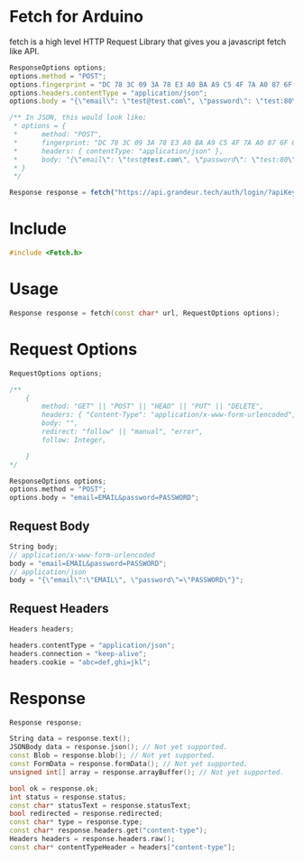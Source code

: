 # Fetch for Arduino
fetch is a high level HTTP Request Library that gives you a javascript fetch like API.

```js
ResponseOptions options;
options.method = "POST";
options.fingerprint = "DC 78 3C 09 3A 78 E3 A0 BA A9 C5 4F 7A A0 87 6F 89 01 71 4C";
options.headers.contentType = "application/json";
options.body = "{\"email\": \"test@test.com\", \"password\": \"test:80\"}";

/** In JSON, this would look like:
 * options = {
 *      method: "POST",
 *      fingerprint: "DC 78 3C 09 3A 78 E3 A0 BA A9 C5 4F 7A A0 87 6F 89 01 71 4C",
 *      headers: { contentType: "application/json" },
 *      body: "{\"email\": \"test@test.com\", \"password\": \"test:80\"}",
 * }
 */

Response response = fetch("https://api.grandeur.tech/auth/login/?apiKey=grandeurkywxmoy914080rxf9dh05n7e", options);
```

# Include

```cpp
#include <Fetch.h>
```

# Usage

```cpp
Response response = fetch(const char* url, RequestOptions options);
```

# Request Options
```cpp
RequestOptions options;

/**
    {
        method: "GET" || "POST" || "HEAD" || "PUT" || "DELETE",
        headers: { "Content-Type": "application/x-www-form-urlencoded", "Content-Length": Automatic, "Host: FromURL, "User-Agent": "arduino-fetch", "Cookie": "", "Accept": "* /*", "Connection": "close", "Transfer-Encoding": "chunked" },
        body: "",
        redirect: "follow" || "manual", "error",
        follow: Integer,

    }
*/

ResponseOptions options;
options.method = "POST";
options.body = "email=EMAIL&password=PASSWORD";
```

<!-- ```cpp
ResponseOptions options;
options["method"] = "POST";
options["body"] = "email=EMAIL&password=PASSWORD";
``` -->

## Request Body
<!-- 
```cpp
MultipartFormBody body;
URLEncodedBody body;
JSONBody body;

body["email"] = email;
body["password"] = password;
``` -->
```cpp
String body;
// application/x-www-form-urlencoded
body = "email=EMAIL&password=PASSWORD";
// application/json
body = "{\"email\":\"EMAIL\", \"password\"=\"PASSWORD\"}";
```
## Request Headers

<!-- ```cpp
Headers headers;

headers["Content-Type"] = "application/json";
``` -->
```cpp
Headers headers;

headers.contentType = "application/json";
headers.connection = "keep-alive";
headers.cookie = "abc=def,ghi=jkl";
```
# Response

```cpp
Response response;

String data = response.text();
JSONBody data = response.json(); // Not yet supported.
const Blob = response.blob(); // Not yet supported.
const FormData = response.formData(); // Not yet supported.
unsigned int[] array = response.arrayBuffer(); // Not yet supported.

bool ok = response.ok;
int status = response.status;
const char* statusText = response.statusText;
bool redirected = response.redirected;
const char* type = response.type;
const char* response.headers.get("content-type");
Headers headers = response.headers.raw();
const char* contentTypeHeader = headers["content-type"];

```
